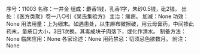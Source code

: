 序号：11003
名称：一井金
组成：麝香1钱，乳香1字，朱砂0.5钱，砒2钱。
出处：《医方类聚》卷一八○引《吴氏集验方》
主治：瘰疬。
加减：None
功效：None
用法用量：上为细末。如遇患处，以生麻布微擦破，用云母膏药，中间掺此药末，量疮口大小，3日1次换。其毒成块子肉落下，或化作清水。
制备方法：None
临床应用：None
各家论述：None
用药禁忌：切须忌色欲数月。
附注：None
